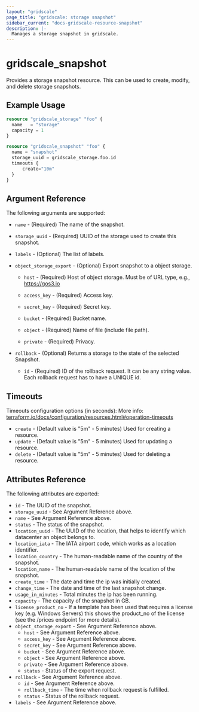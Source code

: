 ```yaml
---
layout: "gridscale"
page_title: "gridscale: storage snapshot"
sidebar_current: "docs-gridscale-resource-snapshot"
description: |-
  Manages a storage snapshot in gridscale.
---
```


# gridscale_snapshot

Provides a storage snapshot resource. This can be used to create, modify, and delete storage snapshots.

## Example Usage

```terraform
resource "gridscale_storage" "foo" {
  name   = "storage"
  capacity = 1
}

resource "gridscale_snapshot" "foo" {
  name = "snapshot"
  storage_uuid = gridscale_storage.foo.id
  timeouts {
      create="10m"
  }
}
```

## Argument Reference

The following arguments are supported:

* `name` - (Required) The name of the snapshot.

* `storage_uuid` - (Required) UUID of the storage used to create this snapshot.

* `labels` - (Optional) The list of labels.

* `object_storage_export` - (Optional) Export snapshot to a object storage.

    * `host` - (Required) Host of object storage. Must be of URL type, e.g., https://gos3.io

    * `access_key` - (Required) Access key.

    * `secret_key` - (Required) Secret key.

    * `bucket` - (Required) Bucket name.

    * `object` - (Required) Name of file (include file path).

    * `private` - (Required) Privacy.

* `rollback` - (Optional) Returns a storage to the state of the selected Snapshot.

    * `id` - (Required) ID of the rollback request. It can be any string value. Each rollback request has to have a UNIQUE id.

## Timeouts

Timeouts configuration options (in seconds):
More info: [terraform.io/docs/configuration/resources.html#operation-timeouts](https://www.terraform.io/docs/configuration/resources.html#operation-timeouts)

* `create` - (Default value is "5m" - 5 minutes) Used for creating a resource.
* `update` - (Default value is "5m" - 5 minutes) Used for updating a resource.
* `delete` - (Default value is "5m" - 5 minutes) Used for deleting a resource.

## Attributes Reference

The following attributes are exported:

* `id` - The UUID of the snapshot.
* `storage_uuid` - See Argument Reference above.
* `name` - See Argument Reference above.
* `status` - The status of the snapshot.
* `location_uuid` - The UUID of the location, that helps to identify which datacenter an object belongs to.
* `location_iata` - The IATA airport code, which works as a location identifier.
* `location_country` - The human-readable name of the country of the snapshot.
* `location_name` - The human-readable name of the location of the snapshot.
* `create_time` - The date and time the ip was initially created.
* `change_time` - The date and time of the last snapshot change.
* `usage_in_minutes` - Total minutes the ip has been running.
* `capacity` - The capacity of the snapshot in GB.
* `license_product_no` - If a template has been used that requires a license key (e.g. Windows Servers) this shows the product_no of the license (see the /prices endpoint for more details).
* `object_storage_export` - See Argument Reference above.
    * `host` - See Argument Reference above.
    * `access_key` - See Argument Reference above.
    * `secret_key` - See Argument Reference above.
    * `bucket` - See Argument Reference above.
    * `object` - See Argument Reference above.
    * `private` - See Argument Reference above.
    * `status` - Status of the export request.
* `rollback` - See Argument Reference above.
    * `id` - See Argument Reference above.
    * `rollback_time` - The time when rollback request is fulfilled.
    * `status` - Status of the rollback request.
* `labels` - See Argument Reference above.
